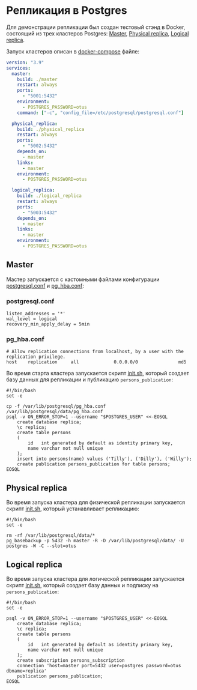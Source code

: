# Репликация в Postgres

Для демонстрации репликации был создан тестовый стэнд в Docker, состоящий из трех кластеров Postgres: [Master](./master), [Physical replica](./physical_replica), [Logical replica](./logical_replica).

Запуск кластеров описан в [docker-compose](./docker-compose.yml) файле:
```yaml
version: "3.9"
services:
  master:
    build: ./master
    restart: always
    ports:
      - "5001:5432"
    environment:
      - POSTGRES_PASSWORD=otus
    command: ["-c", "config_file=/etc/postgresql/postgresql.conf"]

  physical_replica:
    build: ./physical_replica
    restart: always
    ports:
      - "5002:5432"
    depends_on:
      - master
    links:
      - master
    environment:
      - POSTGRES_PASSWORD=otus

  logical_replica:
    build: ./logical_replica
    restart: always
    ports:
      - "5003:5432"
    depends_on:
      - master
    links:
      - master
    environment:
      - POSTGRES_PASSWORD=otus
```
## Master
Мастер запускается с кастомными файлами конфигурации [postgresql.conf](./master/postgresql.conf) и [pg_hba.conf](./master/pg_hba.conf):

### postgresql.conf
```
listen_addresses = '*'
wal_level = logical
recovery_min_apply_delay = 5min	
```

### pg_hba.conf
```
# Allow replication connections from localhost, by a user with the replication privilege.
host    replication     all             0.0.0.0/0               md5
```

Во время старта кластера запускается скрипт [init.sh](./master/init.sh), который создает базу данных для репликации и публикацию `persons_publication`:
```shell
#!/bin/bash
set -e

cp -f /var/lib/postgresql/pg_hba.conf /var/lib/postgresql/data/pg_hba.conf
psql -v ON_ERROR_STOP=1 --username "$POSTGRES_USER" <<-EOSQL
    create database replica;
    \c replica;
    create table persons
    (
        id   int generated by default as identity primary key,
        name varchar not null unique
    );
    insert into persons(name) values ('Tilly'), ('Dilly'), ('Willy');
    create publication persons_publication for table persons;
EOSQL

```

## Physical replica
Во время запуска кластера для физической репликации запускается скрипт [init.sh](./physical_replica/init.sh), который устанавливает репликацию:
```shell
#!/bin/bash
set -e

rm -rf /var/lib/postgresql/data/*
pg_basebackup -p 5432 -h master -R -D /var/lib/postgresql/data/ -U postgres -W -C --slot=otus

```

## Logical replica
Во время запуска кластера для логической репликации запускается скрипт [init.sh](./logical_replica/init.sh), который создает базу данных и подписку на `persons_publication`:
```shell
#!/bin/bash
set -e

psql -v ON_ERROR_STOP=1 --username "$POSTGRES_USER" <<-EOSQL
    create database replica;
    \c replica;
    create table persons
    (
        id   int generated by default as identity primary key,
        name varchar not null unique
    );
    create subscription persons_subscription
    connection 'host=master port=5432 user=postgres password=otus dbname=replica'
    publication persons_publication;
EOSQL
```
